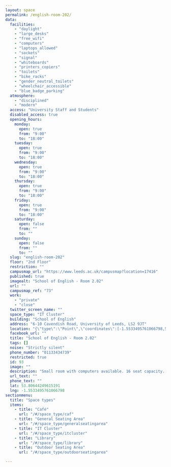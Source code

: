 ```yaml
---
layout: space
permalink: /english-room-202/
data:
  facilities:
    - "daylight"
    - "large_desks"
    - "free_wifi"
    - "computers"
    - "laptops_allowed"
    - "sockets"
    - "signal"
    - "whiteboards"
    - "printers_copiers"
    - "toilets"
    - "bike_racks"
    - "gender_neutral_toilets"
    - "wheelchair_accessible"
    - "blue_badge_parking"
  atmosphere:
    - "disciplined"
    - "modern"
  access: "University Staff and Students"
  disabled_access: true
  opening_hours:
    monday:
      open: true
      from: "9:00"
      to: "18:00"
    tuesday:
      open: true
      from: "9:00"
      to: "18:00"
    wednesday:
      open: true
      from: "9:00"
      to: "18:00"
    thursday:
      open: true
      from: "9:00"
      to: "18:00"
    friday:
      open: true
      from: "9:00"
      to: "18:00"
    saturday:
      open: false
      from: ""
      to: ""
    sunday:
      open: false
      from: ""
      to: ""
  slug: "english-room-202"
  floor: "2nd Floor"
  restriction: ""
  campusmap_url: "https://www.leeds.ac.uk/campusmap?location=17416"
  published: true
  imagealt: "School of English - Room 2.02"
  url: ""
  campusmap_ref: "73"
  work:
    - "private"
    - "close"
  twitter_screen_name: ""
  space_type: "IT Cluster"
  building: "School of English"
  address: "6-10 Cavendish Road, University of Leeds, LS2 9JT"
  location: "{\"type\":\"Point\",\"coordinates\":[-1.5533495761066798,53.80644249615191]}"
  facebook_url: ""
  title: "School of English - Room 2.02"
  tags: []
  noise: "Strictly silent"
  phone_number: "01133434739"
  restricted: true
  id: 93
  image: ""
  description: "Small room with computers available. 16 seat capacity. From the main entrance go up the stairs or take the lift to the 2nd floor. The cluster is on the left at the top of the staircase."
  url_text: ""
  phone_text: ""
  lat: 53.80644249615191
  lng: -1.5533495761066798
sectionmenu:
  title: "Space types"
  items:
    - title: "Café"
      url: "/#/space_type/caf"
    - title: "General Seating Area"
      url: "/#/space_type/generalseatingarea"
    - title: "IT Cluster"
      url: "/#/space_type/itcluster"
    - title: "Library"
      url: "/#/space_type/library"
    - title: "Outdoor Seating Area"
      url: "/#/space_type/outdoorseatingarea"

---
```

